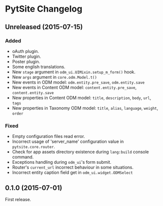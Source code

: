 # PytSite Changelog

## Unreleased (2015-07-15)
### Added
- oAuth plugin.
- Twitter plugin.
- Poster plugin.
- Some english translations.
- New `stage` argument in `odm_ui.UIMixin.setup_m_form()` hook.
- New `args` argument in `core.odm.Model.t()`
- New events in ODM model: `odm.entity.pre_save`, `odm.entity.save` 
- New events in Content ODM model: `content.entity.pre_save`, `content.entity.save`
- New properties in Content ODM model: `title`, `description`, `body`, `url`, `tags` 
- New properties in Taxonomy ODM model: `title`, `alias`, `language`, `weight`, `order` 

### Fixed
- Empty configuration files read error.
- Incorrect usage of 'server_name' configuration value in `pytsite.core.router`.
- Check for app assets directory existence during `lang:build` console command.
- Exceptions handling during `odm_ui`'s form submit.
- Router's `current_url` incorrect behaviour in some situations.
- Incorrect entity caption field get in `odm_ui.widget.ODMSelect`

## 0.1.0 (2015-07-01)
First release.
